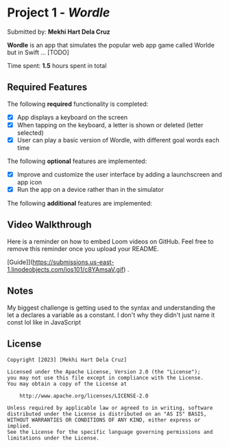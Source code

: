 # Project 1 - *Wordle*

Submitted by: **Mekhi Hart Dela Cruz**

**Wordle** is an app that simulates the popular web app game called Worlde but in Swift ... [TODO] 

Time spent: **1.5** hours spent in total

## Required Features

The following **required** functionality is completed:

- [x] App displays a keyboard on the screen
- [x] When tapping on the keyboard, a letter is shown or deleted (letter selected)
- [x] User can play a basic version of Wordle, with different goal words each time

The following **optional** features are implemented:

- [x] Improve and customize the user interface by adding a launchscreen and app icon
- [x] Run the app on a device rather than in the simulator

The following **additional** features are implemented:

## Video Walkthrough

Here is a reminder on how to embed Loom videos on GitHub. Feel free to remove this reminder once you upload your README. 

[Guide]](https://submissions.us-east-1.linodeobjects.com/ios101/c8YAmsaV.gif) .


## Notes

My biggest challenge is getting used to the syntax and understanding the let a declares a variable as a constant. I don't why they didn't just name it const lol like in JavaScript

## License

    Copyright [2023] [Mekhi Hart Dela Cruz]

    Licensed under the Apache License, Version 2.0 (the "License");
    you may not use this file except in compliance with the License.
    You may obtain a copy of the License at

        http://www.apache.org/licenses/LICENSE-2.0

    Unless required by applicable law or agreed to in writing, software
    distributed under the License is distributed on an "AS IS" BASIS,
    WITHOUT WARRANTIES OR CONDITIONS OF ANY KIND, either express or implied.
    See the License for the specific language governing permissions and
    limitations under the License.
